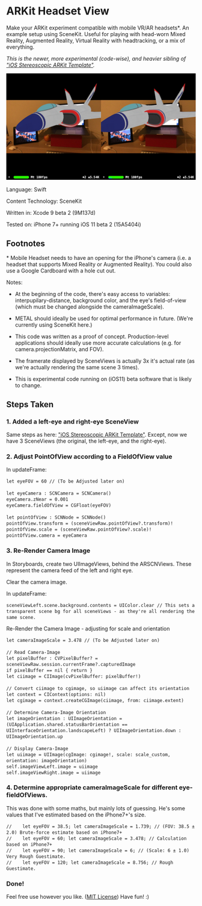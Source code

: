 # ARKit Headset View

Make your ARKit experiment compatible with mobile VR/AR headsets*. An example setup using SceneKit. Useful for playing with head-worn Mixed Reality, Augmented Reality, Virtual Reality with headtracking, or a mix of everything.

_This is the newer, more experimental (code-wise), and heavier sibling of ["iOS Stereoscopic ARKit Template"](https://github.com/hanleyweng/iOS-Stereoscopic-ARKit-Template)._

![stereoscopic image of spaceship in augmented reality](post-media/60deg-black.jpg)

Language: Swift

Content Technology: SceneKit

Written in: Xcode 9 beta 2 (9M137d)

Tested on: iPhone 7+ running iOS 11 beta 2 (15A5404i)

## Footnotes

\* Mobile Headset needs to have an opening for the iPhone's camera (i.e. a headset that supports Mixed Reality or Augmented Reality). You could also use a Google Cardboard with a hole cut out.

Notes:

- At the beginning of the code, there's easy access to variables: interpupilary-distance, background color, and the eye's field-of-view (which must be changed alongside the cameraImageScale).

- METAL should ideally be used for optimal performance in future. (We're currently using SceneKit here.)

- This code was written as a proof of concept. Production-level applications should ideally use more accurate calculations (e.g. for camera.projectionMatrix, and FOV). 

- The framerate displayed by SceneViews is actually 3x it's actual rate (as we're actually rendering the same scene 3 times).

- This is experimental code running on (iOS11) beta software that is likely to change.


## Steps Taken

### 1. Added a left-eye and right-eye SceneView

Same steps as here: ["iOS Stereoscopic ARKit Template"](https://github.com/hanleyweng/iOS-Stereoscopic-ARKit-Template). Except, now we have 3 SceneViews (the original, the left-eye, and the right-eye).

### 2. Adjust PointOfView according to a FieldOfView value

In updateFrame:


```
let eyeFOV = 60 // (To be Adjusted later on)

let eyeCamera : SCNCamera = SCNCamera()
eyeCamera.zNear = 0.001
eyeCamera.fieldOfView = CGFloat(eyeFOV)

let pointOfView : SCNNode = SCNNode()
pointOfView.transform = (sceneViewRaw.pointOfView?.transform)!
pointOfView.scale = (sceneViewRaw.pointOfView?.scale)!
pointOfView.camera = eyeCamera
```

### 3. Re-Render Camera Image

In Storyboards, create two UIImageViews, behind the ARSCNViews. These represent the camera feed of the left and right eye.

Clear the camera image.

In updateFrame:

```
sceneViewLeft.scene.background.contents = UIColor.clear // This sets a transparent scene bg for all sceneViews - as they're all rendering the same scene.
```

Re-Render the Camera Image - adjusting for scale and orientation

```
let cameraImageScale = 3.478 // (To be Adjusted later on)

// Read Camera-Image
let pixelBuffer : CVPixelBuffer? = sceneViewRaw.session.currentFrame?.capturedImage
if pixelBuffer == nil { return }
let ciimage = CIImage(cvPixelBuffer: pixelBuffer!)

// Convert ciimage to cgimage, so uiimage can affect its orientation
let context = CIContext(options: nil)
let cgimage = context.createCGImage(ciimage, from: ciimage.extent)

// Determine Camera-Image Orientation
let imageOrientation : UIImageOrientation = (UIApplication.shared.statusBarOrientation == UIInterfaceOrientation.landscapeLeft) ? UIImageOrientation.down : UIImageOrientation.up

// Display Camera-Image
let uiimage = UIImage(cgImage: cgimage!, scale: scale_custom, orientation: imageOrientation)
self.imageViewLeft.image = uiimage
self.imageViewRight.image = uiimage

```

### 4. Determine appropriate cameraImageScale for different eye-fieldOfViews.

This was done with some maths, but mainly lots of guessing. He's some values that I've estimated based on the iPhone7+'s size.

```
//    let eyeFOV = 38.5; let cameraImageScale = 1.739; // (FOV: 38.5 ± 2.0) Brute-force estimate based on iPhone7+
//    let eyeFOV = 60; let cameraImageScale = 3.478; // Calculation based on iPhone7+
//    let eyeFOV = 90; let cameraImageScale = 6; // (Scale: 6 ± 1.0) Very Rough Guestimate.
//    let eyeFOV = 120; let cameraImageScale = 8.756; // Rough Guestimate.
```

### Done!

Feel free use however you like. ([MIT License](https://choosealicense.com/licenses/mit/)) Have fun! :)